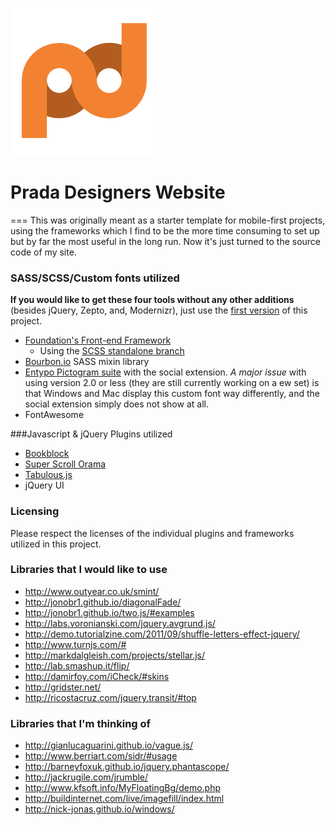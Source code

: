![Logo](/img/pd-logo.png "Logo")
# Prada Designers Website
===
This was originally meant as a starter template for mobile-first projects, using the frameworks which I find to be the more time consuming to set up but by far the most useful in the long run.  Now it's just turned to the source code of my site.

### SASS/SCSS/Custom fonts utilized
**If you would like to get these four tools without any other additions** (besides jQuery, Zepto, and, Modernizr), just use the [first version](https://github.com/PradatiusD/pd/tree/v0.1) of this project.
* [Foundation's Front-end Framework](http://foundation.zurb.com/docs/)
	* Using the [SCSS standalone branch](https://github.com/zurb/foundation/tree/scss-standalone)
* [Bourbon.io](http://bourbon.io/docs/) SASS mixin library
* [Entypo Pictogram suite](http://entypo.com/) with the social extension. *A major issue* with using version 2.0 or less (they are still currently working on a ew set) is that Windows and Mac display this custom font way differently, and the social extension simply does not show at all.
* FontAwesome 

###Javascript & jQuery Plugins utilized
* [Bookblock](http://tympanus.net/codrops/2012/09/03/bookblock-a-content-flip-plugin/)
* [Super Scroll Orama](http://johnpolacek.github.io/superscrollorama/)
* [Tabulous.js](http://git.aaronlumsden.com/tabulous.js/)
* jQuery UI


### Licensing
Please respect the licenses of the individual plugins and frameworks utilized in this project.

### Libraries that I would like to use
* http://www.outyear.co.uk/smint/
* http://jonobr1.github.io/diagonalFade/
* http://jonobr1.github.io/two.js/#examples
* http://labs.voronianski.com/jquery.avgrund.js/
* http://demo.tutorialzine.com/2011/09/shuffle-letters-effect-jquery/
* http://www.turnjs.com/#
* http://markdalgleish.com/projects/stellar.js/
* http://lab.smashup.it/flip/
* http://damirfoy.com/iCheck/#skins
* http://gridster.net/
* http://ricostacruz.com/jquery.transit/#top


### Libraries that I'm thinking of
* http://gianlucaguarini.github.io/vague.js/
* http://www.berriart.com/sidr/#usage
* http://barneyfoxuk.github.io/jquery.phantascope/
* http://jackrugile.com/jrumble/
* http://www.kfsoft.info/MyFloatingBg/demo.php
* http://buildinternet.com/live/imagefill/index.html
* http://nick-jonas.github.io/windows/